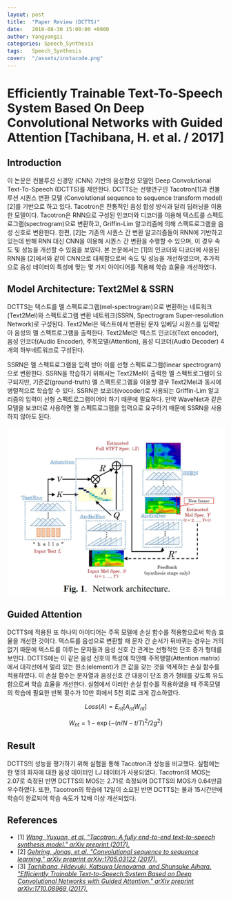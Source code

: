 ```yaml
---
layout: post
title:  "Paper Review (DCTTS)"
date:   2018-08-30 15:00:00 +0900
author: Yangyangii
categories: Speech_Synthesis
tags:	Speech_Synthesis
cover:  "/assets/instacode.png"
---
```


# Efficiently Trainable Text-To-Speech System Based On Deep Convolutional Networks with Guided Attention [Tachibana, H. et al. / 2017]

## Introduction

이 논문은 컨볼루션 신경망 (CNN) 기반의 음성합성 모델인 Deep Convolutional Text-To-Speech (DCTTS)를 제안한다. DCTTS는 선행연구인 Tacotron[1]과 컨볼루션 시퀀스 변환 모델 (Convolutional sequence to sequence transform model)[2]를 기반으로 하고 있다. Tacotron은 전통적인 음성 합성 방식과 달리 딥러닝을 이용한 모델이다. Tacotron은 RNN으로 구성된 인코더와 디코더를 이용해 텍스트를 스펙트로그램(spectrogram)으로 변환하고, Griffin-Lim 알고리즘에 의해 스펙트로그램을 음성 신호로 변환한다. 한편, [2]는 기존의 시퀀스 간 변환 알고리즘들이 RNN에 기반하고 있는데 반해 RNN 대신 CNN을 이용해 시퀀스 간 변환을 수행할 수 있으며, 이 경우 속도 및 성능을 개선할 수 있음을 보였다. 본 논문에서는 [1]의 인코더와 디코더에 사용된 RNN을 [2]에서와 같이 CNN으로 대체함으로써 속도 및 성능을 개선하였으며, 추가적으로 음성 데이터의 특성에 맞는 몇 가지 아이디어를 적용해 학습 효율을 개선하였다.

## Model Architecture: Text2Mel & SSRN

DCTTS는 텍스트를 멜 스펙트로그램(mel-spectrogram)으로 변환하는 네트워크(Text2Mel)와 스펙트로그램 변환 네트워크(SSRN, Spectrogram Super-resolution Network)로 구성된다. Text2Mel은 텍스트에서 변환된 문자 임베딩 시퀀스를 입력받아 음성의 멜 스펙트로그램을 출력한다. Text2Mel은 텍스트 인코더(Text encoder), 음성 인코더(Audio Encoder), 주목모델(Attention), 음성 디코더(Audio Decoder) 4개의 하부네트워크로 구성된다.


SSRN은 멜 스펙트로그램을 입력 받아 이를 선형 스펙트로그램(linear spectrogram)으로 변환한다. SSRN을 학습하기 위해서는 Text2Mel이 출력한 멜 스펙트로그램이 요구되지만, 기준값(ground-truth) 멜 스펙트로그램을 이용할 경우 Text2Mel과 동시에 병렬적으로 학습할 수 있다. SSRN은 보코더(vocoder)로 사용되는 Griffin-Lim 알고리즘의 입력이 선형 스펙트로그램이어야 하기 때문에 필요하다. 만약 WaveNet과 같은 모델을 보코더로 사용하면 멜 스펙트로그램을 입력으로 요구하기 때문에 SSRN을 사용하지 않아도 된다.

![Screenshot](https://raw.githubusercontent.com/yangyangii/yangyangii.github.io/master/assets/_posts/dctts-network-architecture.JPG  "network-architecture")

## Guided Attention

DCTTS에 적용된 또 하나의 아이디어는 주목 모델에 손실 함수를 적용함으로써 학습 효율을 개선한 것이다. 텍스트를 음성으로 변환할 때 문자 간 순서가 뒤바뀌는 경우는 거의 없기 때문에 텍스트를 이루는 문자들과 음성 신호 간 관계는 선형적인 단조 증가 형태를 보인다. DCTTS에는 이 같은 음성 신호의 특성에 착안해 주목행렬(Attention matrix)에서 대각선에서 멀리 있는 원소(element)가 큰 값을 갖는 것을 억제하는 손실 함수를 적용하였다. 이 손실 함수는 문자열과 음성신호 간 대응이 단조 증가 형태를 갖도록 유도함으로써 학습 효율을 개선한다. 실험에서 이러한 손실 함수를 적용하였을 때 주목모델의 학습에 필요한 반복 횟수가 10만 회에서 5천 회로 크게 감소하였다.

$$ Loss(A) = E_{nt}[A_{nt}W_{nt}] $$

$$ W_{nt} = 1 - \exp\{-(n/N - t/T)^2/2g^2\} $$

## Result

DCTTS의 성능을 평가하기 위해 실험을 통해 Tacotron과 성능을 비교했다. 실험에는 한 명의 화자에 대한 음성 데이터인 LJ 데이터가 사용되었다. Tacotron의 MOS는 2.07로 측정된 반면 DCTTS의 MOS는 2.71로 측정되어 DCTTS의 MOS가 0.64만큼 우수하였다. 또한, Tacotron의 학습에 12일이 소요된 반면 DCTTS는 불과 15시간만에 학습이 완료되어 학습 속도가 12배 이상 개선되었다.


## References
+	[1] <em>[Wang, Yuxuan, et al. "Tacotron: A fully end-to-end text-to-speech synthesis model." arXiv preprint (2017).](https://arxiv.org/abs/1703.10135)</em>
+	[2] <em>[Gehring, Jonas, et al. "Convolutional sequence to sequence learning." arXiv preprint arXiv:1705.03122 (2017).](https://arxiv.org/abs/1705.03122)</em>
+   [3] <em>[Tachibana, Hideyuki, Katsuya Uenoyama, and Shunsuke Aihara. "Efficiently Trainable Text-to-Speech System Based on Deep Convolutional Networks with Guided Attention." arXiv preprint arXiv:1710.08969 (2017).](https://arxiv.org/abs/1710.08969)</em>